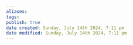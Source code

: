 ```yaml
---
aliases: 
tags: 
publish: true
date created: Sunday, July 14th 2024, 7:11 pm
date modified: Sunday, July 14th 2024, 7:11 pm
---
```

